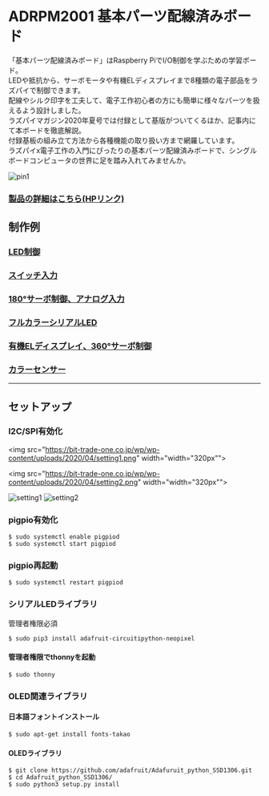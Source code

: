 # ADRPM2001 基本パーツ配線済みボード
「基本パーツ配線済みボード」はRaspberry PiでI/O制御を学ぶための学習ボード。  
LEDや抵抗から、サーボモータや有機ELディスプレイまで8種類の電子部品をラズパイで制御できます。  
配線やシルク印字を工夫して、電子工作初心者の方にも簡単に様々なパーツを扱えるよう設計しました。  
ラズパイマガジン2020年夏号では付録として基版がついてくるほか、記事内にて本ボードを徹底解説。  
付録基板の組み立て方法から各種機能の取り扱い方まで網羅しています。  
ラズパイx電子工作の入門にぴったりの基本パーツ配線済みボードで、シングルボードコンピュータの世界に足を踏み入れてみませんか。  
  
![pin1](https://bit-trade-one.co.jp/wp/wp-content/uploads/2020/04/deff4bca4a0d42b4332a5f1be77e123c.jpg)

### [製品の詳細はこちら(HPリンク)](https://bit-trade-one.co.jp/adrpm2001/)

## 制作例
### [LED制御](https://github.com/bit-trade-one/ADRPM2001/tree/main/01LED)   
### [スイッチ入力](https://github.com/bit-trade-one/ADRPM2001/tree/main/02Switch)   
### [180°サーボ制御、アナログ入力](https://github.com/bit-trade-one/ADRPM2001/tree/main/03Servo)  
### [フルカラーシリアルLED](https://github.com/bit-trade-one/ADRPM2001/tree/main/04Serial%20LED)  
### [有機ELディスプレイ、360°サーボ制御](https://github.com/bit-trade-one/ADRPM2001/tree/main/05OLED)   
### [カラーセンサー](https://github.com/bit-trade-one/ADRPM2001/tree/main/06Collar%20sensor)  


---

## セットアップ

### I2C/SPI有効化

<img src="https://bit-trade-one.co.jp/wp/wp-content/uploads/2020/04/setting1.png" width="width="320px"">

<img src="https://bit-trade-one.co.jp/wp/wp-content/uploads/2020/04/setting2.png" width="width="320px"">

![setting1](https://bit-trade-one.co.jp/wp/wp-content/uploads/2020/04/setting1.png)
![setting2](https://bit-trade-one.co.jp/wp/wp-content/uploads/2020/04/setting2.png)

### pigpio有効化

```
$ sudo systemctl enable pigpiod
$ sudo systemctl start pigpiod
```

### pigpio再起動

```
$ sudo systemctl restart pigpiod
```

### シリアルLEDライブラリ
管理者権限必須

```
$ sudo pip3 install adafruit-circuitipython-neopixel
```

#### 管理者権限でthonnyを起動

```
$ sudo thonny
```

### OLED関連ライブラリ
#### 日本語フォントインストール

```
$ sudo apt-get install fonts-takao
```

#### OLEDライブラリ

```
$ git clone https://github.com/adafruit/Adafuruit_python_SSD1306.git
$ cd Adafruit_python_SSD1306/
$ sudo python3 setup.py install
```
